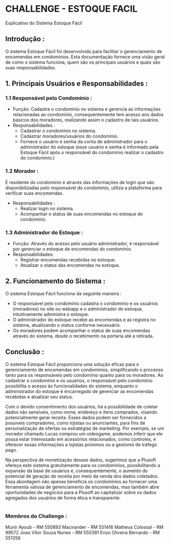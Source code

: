 # CHALLENGE - ESTOQUE FACIL
  Explicativo do Sistema Estoque Fácil
 
## Introdução :

  O sistema Estoque Fácil foi desenvolvido para facilitar o gerenciamento de encomendas em condomínios. Esta documentação fornece uma visão geral de como o sistema funciona, quem são os principais usuários e quais são suas responsabilidades.
 
## 1. Principais Usuários e Responsabilidades :
### 1.1 Responsável pelo Condomínio :
- Função: Cadastra o condomínio no sistema e gerencia as informações relacionadas ao condomínio, consequentemente tem acesso aos dados básicos dos moradores, realizando assim o cadastro de tais usuários.
- Responsabilidades :
  - Cadastrar o condomínio no sistema.
  - Cadastrar moradores/usuários do condomínio.
  - Fornece o usuário e senha da conta de administrador para o administrador do estoque (esse usuário e senha é informado pela Estoque Fácil após o responsável do condomínio realizar o cadastro do condomínio.)
 
### 1.2 Morador :
  É residente do condomínio e através das informações de login que são disponibilizadas pelo responsável do condomínio, utiliza a plataforma para verificar suas encomendas.
- Responsabilidades :
  - Realizar login no sistema.
  - Acompanhar o status de suas encomendas no estoque do condomínio.
 
### 1.3 Administrador do Estoque :
- Função: Através do acesso pelo usuário administrador, é responsável por gerenciar o estoque de encomendas do condomínio.
- Responsabilidades:
  - Registrar encomendas recebidas no estoque.
  - Atualizar o status das encomendas no estoque.
 
## 2. Funcionamento do Sistema :
O sistema Estoque Fácil funciona da seguinte maneira :
  - O responsável pelo condomínio cadastra o condomínio e os usuários (moradores) no site ou webapp e o administrador do estoque, intuitivamente administra o estoque.
  - O administrador do estoque recebe as encomendas e as registra no sistema, atualizando o status conforme necessário.
  - Os moradores podem acompanhar o status de suas encomendas através do sistema, desde o recebimento na portaria até a retirada.

## Conclusão :
  
  O sistema Estoque Fácil proporciona uma solução eficaz para o gerenciamento de encomendas em condomínios, simplificando o processo tanto para os responsáveis pelo condomínio quanto para os moradores. Ao cadastrar o condomínio e os usuários, o responsável pelo condomínio possibilita o acesso às funcionalidades do sistema, enquanto o administrador do estoque é encarregado de gerenciar as encomendas recebidas e atualizar seu status.
  
  Com o devido consentimento dos usuários, há a possibilidade de coletar dados não sensíveis, como nome, endereço e itens comprados, visando potencialmente gerar receita. Esses dados podem ser fornecidos a possíveis compradores, como lojistas ou anunciantes, para fins de personalização de ofertas ou estratégias de marketing. Por exemplo, se um morador chamado Lucas comprou um videogame, podemos inferir que ele possa estar interessado em acessórios relacionados, como controles, e oferecer essas informações a lojistas próximos ou a gestores de tráfego pago.
  
  Na perspectiva de monetização desses dados, sugerimos que a Plusoft ofereça este sistema gratuitamente para os condomínios, possibilitando a expansão da base de usuários e, consequentemente, o aumento do potencial de geração de receita por meio da venda dos dados coletados. Essa abordagem não apenas beneficia os condomínios ao fornecer uma ferramenta valiosa de gerenciamento de encomendas, mas também abre oportunidades de negócios para a Plusoft ao capitalizar sobre os dados agregados dos usuários de forma ética e transparente.

#
### Membros do Challenge :

Munir Ayoub - RM 550893
Macirander - RM 551416
Matheus Colossal - RM 99572
Joao Vitor Souza Nunes - RM 550381
Enzo Oliveira Bernardo - RM 551356
